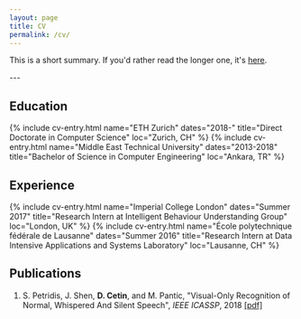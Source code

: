 ```yaml
---
layout: page
title: CV
permalink: /cv/
---
```

This is a short summary. If you'd rather read the longer one, it's <a href="/docs/doruk_cetin_cv.pdf">here</a>.

---&nbsp;
## Education
{% include cv-entry.html name="ETH Zurich" dates="2018-" 
title="Direct Doctorate in Computer Science" loc="Zurich, CH" %}
{% include cv-entry.html name="Middle East Technical University" dates="2013-2018" 
title="Bachelor of Science in Computer Engineering" loc="Ankara, TR" %}
## Experience
{% include cv-entry.html name="Imperial College London" dates="Summer 2017" 
title="Research Intern at Intelligent Behaviour Understanding Group" loc="London, UK" %}
{% include cv-entry.html name="École polytechnique fédérale de Lausanne" dates="Summer 2016" 
title="Research Intern at Data Intensive Applications and Systems Laboratory" loc="Lausanne, CH" %}
## Publications
1. S. Petridis, J. Shen, **D. Cetin**, and M. Pantic, "Visual-Only Recognition of Normal, Whispered And Silent Speech", _IEEE ICASSP_, 2018 [[pdf]](https://ibug.doc.ic.ac.uk/media/uploads/documents/normalwhispersilentdb.pdf)